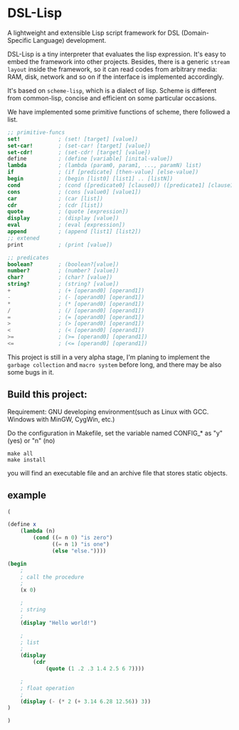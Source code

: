 # DSL-Lisp
A lightweight and extensible Lisp script framework for DSL (Domain-Specific Language) development.

DSL-Lisp is a tiny interpreter that evaluates the lisp expression. It's easy to embed the framework into other projects. Besides, there is a generic `stream layout` inside the framework, so it can read codes from arbitrary media: RAM, disk, network and so on if the interface is implemented accordingly.

It's based on `scheme-lisp`, which is a dialect of lisp. Scheme is different from common-lisp, concise and efficient on some particular occasions.

We have implemented some primitive functions of scheme, there followed a list.

```scheme
;; primitive-funcs
set!            ; (set! [target] [value])
set-car!        ; (set-car! [target] [value])
set-cdr!        ; (set-cdr! [target] [value])
define          ; (define [variable] [inital-value])
lambda          ; (lambda (param0, param1, ..., paramN) list)
if              ; (if [predicate] [then-value] [else-value])
begin           ; (begin [list0] [list1] .. [listN])
cond            ; (cond ([predicate0] [clause0]) ([predicate1] [clause1]) ... ([else] [else_clause]) )
cons            ; (cons [value0] [value1])
car             ; (car [list])
cdr             ; (cdr [list])
quote           ; (quote [expression])
display         ; (display [value])
eval            ; (eval [expression])
append          ; (append [list1] [list2])
;; extened
print           ; (print [value])

;; predicates
boolean?        ; (boolean?[value])
number?         ; (number? [value])
char?           ; (char? [value])
string?         ; (string? [value])
+               ; (+ [operand0] [operand1])
-               ; (- [operand0] [operand1])
*               ; (* [operand0] [operand1])
/               ; (/ [operand0] [operand1])
=               ; (= [operand0] [operand1])
>               ; (> [operand0] [operand1])
<               ; (< [operand0] [operand1])
>=              ; (>= [operand0] [operand1])
<=              ; (<= [operand0] [operand1])
```

This project is still in a very alpha stage, I'm planing to implement the `garbage collection` and `macro system` before long, and there may be also some bugs in it.

## Build this project:
Requirement:
GNU developing environment(such as Linux with GCC. Windows with MinGW, CygWin, etc.)

Do the configuration in Makefile, set the variable named CONFIG_* as "y" (yes) or "n" (no)

```
make all
make install
```

you will find an executable file and an archive file that stores static objects.

## example

```scheme
(

(define x
    (lambda (n)
        (cond ((= n 0) "is zero")
              ((= n 1) "is one")
              (else "else."))))

(begin
    ;
    ; call the procedure
    ;
    (x 0)

    ;
    ; string
    ;
    (display "Hello world!")

    ;
    ; list
    ;
    (display
        (cdr
            (quote (1 .2 .3 1.4 2.5 6 7))))

    ;
    ; float operation
    ;
    (display (- (* 2 (+ 3.14 6.28 12.56)) 3))
)

)
```
